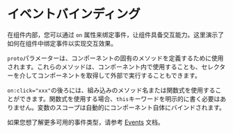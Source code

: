 <template is="exm-article">
<a href="../../publics/examples/bind-event/demo.html" preview></a>
<a href="../../publics/examples/bind-event/test-demo.html" main></a>
</template>

# イベントバインディング

在组件内部，您可以通过 `on` 属性来绑定事件，让组件具备交互能力。这里演示了如何在组件中绑定事件以实现交互效果。

`proto`パラメーターは、コンポーネントの固有のメソッドを定義するために使用されます。これらのメソッドは、コンポーネント内で使用することも、セレクターを介してコンポーネントを取得して外部で実行することもできます。

`on:click="xxx"`の後ろには、組み込みのメソッド名または関数式を使用することができます。関数式を使用する場合、`this`キーワードを明示的に書く必要はありません。変数のスコープは自動的にコンポーネント自体にバインドされます。

如果您想了解更多可用的事件类型，请参考 [Events](https://developer.mozilla.org/en-US/docs/Web/Events) 文档。
